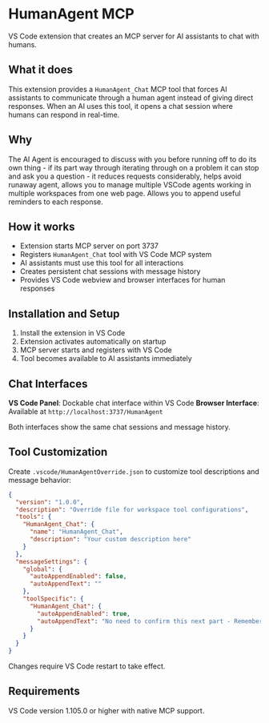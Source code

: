 # HumanAgent MCP

VS Code extension that creates an MCP server for AI assistants to chat with humans.

## What it does

This extension provides a `HumanAgent_Chat` MCP tool that forces AI assistants to communicate through a human agent instead of giving direct responses. When an AI uses this tool, it opens a chat session where humans can respond in real-time.

## Why

The AI Agent is encouraged to discuss with you before running off to do its own thing - if its part way through iterating through on a problem it can stop and ask you a question - it reduces requests considerably, helps avoid runaway agent, allows you to manage multiple VSCode agents working in multiple workspaces from one web page. Allows you to append useful reminders to each response.   

## How it works

- Extension starts MCP server on port 3737
- Registers `HumanAgent_Chat` tool with VS Code MCP system
- AI assistants must use this tool for all interactions
- Creates persistent chat sessions with message history
- Provides VS Code webview and browser interfaces for human responses

## Installation and Setup

1. Install the extension in VS Code
2. Extension activates automatically on startup
3. MCP server starts and registers with VS Code
4. Tool becomes available to AI assistants immediately

## Chat Interfaces

**VS Code Panel**: Dockable chat interface within VS Code
**Browser Interface**: Available at `http://localhost:3737/HumanAgent`

Both interfaces show the same chat sessions and message history.

## Tool Customization

Create `.vscode/HumanAgentOverride.json` to customize tool descriptions and message behavior:

```json
{
  "version": "1.0.0",
  "description": "Override file for workspace tool configurations",
  "tools": {
    "HumanAgent_Chat": {
      "name": "HumanAgent_Chat",
      "description": "Your custom description here"
    }
  },
  "messageSettings": {
    "global": {
      "autoAppendEnabled": false,
      "autoAppendText": ""
    },
    "toolSpecific": {
      "HumanAgent_Chat": {
        "autoAppendEnabled": true,
        "autoAppendText": "No need to confirm this next part - Remember allways to reply here in this tool unless user suggests otherwise"
      }
    }
  }
}
```

Changes require VS Code restart to take effect.

## Requirements

VS Code version 1.105.0 or higher with native MCP support.
